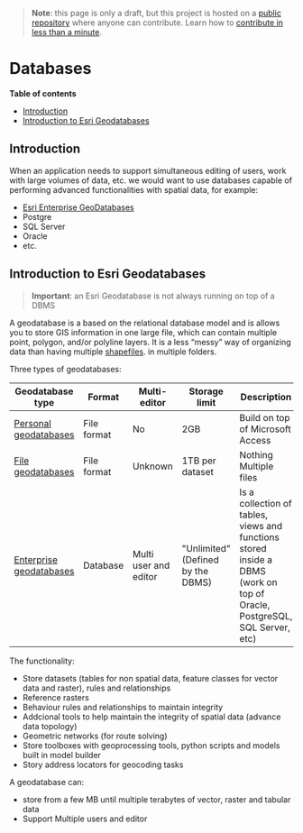 > **Note**: this page is only a draft, but this project is hosted on a [public repository](https://github.com/hhkaos/awesome-arcgis) where anyone can contribute. Learn how to [contribute in less than a minute](https://github.com/hhkaos/awesome-arcgis/blob/master/CONTRIBUTING.md#contributions).

# Databases

<!-- START doctoc generated TOC please keep comment here to allow auto update -->
<!-- DON'T EDIT THIS SECTION, INSTEAD RE-RUN doctoc TO UPDATE -->
**Table of contents**

- [Introduction](#introduction)
- [Introduction to Esri Geodatabases](#introduction-to-esri-geodatabases)

<!-- END doctoc generated TOC please keep comment here to allow auto update -->

## Introduction

When an application needs to support simultaneous editing of users, work with large volumes of data, etc. we would want to use databases capable of performing advanced functionalities with spatial data, for example:

* [Esri Enterprise GeoDatabases](./enterprise-geodatabase/README.md)
* Postgre
* SQL Server
* Oracle
* etc.

## Introduction to Esri Geodatabases

> **Important**: an Esri Geodatabase is not always running on top of a DBMS

A geodatabase is a based on the relational database model and is allows you to store GIS information in one large file, which can contain multiple point, polygon, and/or polyline layers. It is a less “messy” way of organizing data than having multiple [shapefiles](../shapefile/README.md). in multiple folders.

Three types of geodatabases:

|Geodatabase type|Format|Multi-editor|Storage limit|Description|Release date|
|---|---|---|---|---|---|
|[Personal geodatabases](../file-formats/personal-geodatabase/README.md)| File format|No|2GB|Build on top of Microsoft Access|1999
|[File geodatabases](../file-formats/file-geodatabase/README.md)|File format| Unknown|1TB per dataset|Nothing Multiple files|2006
|[Enterprise geodatabases](./enterprise-geodatabase/README.md)| Database|Multi user and editor|"Unlimited" (Defined by the DBMS)|Is a collection of tables, views and functions stored inside a DBMS (work on top of Oracle, PostgreSQL, SQL Server, etc)|Unknown|

The functionality:

* Store datasets (tables for non spatial data, feature classes for vector data and raster), rules and relationships
* Reference rasters
* Behaviour rules and relationships to maintain integrity
* Addcional tools to help maintain the integrity of spatial data (advance data topology)
* Geometric networks (for route solving)
* Store toolboxes with geoprocessing tools, python scripts and models built in model builder
* Story address locators for geocoding tasks

A geodatabase can:

* store from a few MB until multiple terabytes of vector, raster and tabular data
* Support Multiple users and editor
